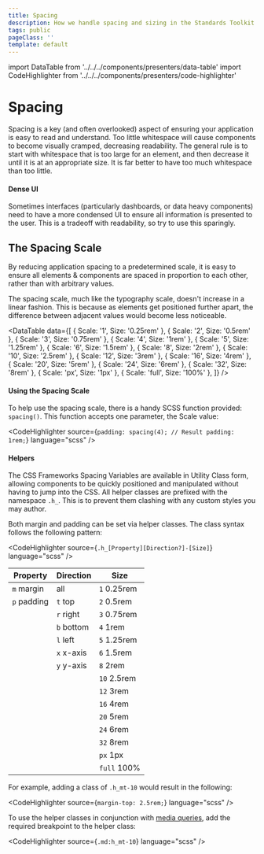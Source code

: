 ```yaml
---
title: Spacing
description: How we handle spacing and sizing in the Standards Toolkit
tags: public
pageClass: ''
template: default
---
```


import DataTable from '../../../components/presenters/data-table'
import CodeHighlighter from '../../../components/presenters/code-highlighter'

# Spacing

Spacing is a key (and often overlooked) aspect of ensuring your application is easy to read and understand. Too little whitespace will cause components to become visually cramped, decreasing readability. The general rule is to start with whitespace that is too large for an element, and then decrease it until it is at an appropriate size. It is far better to have too much whitespace than too little.

#### Dense UI

Sometimes interfaces (particularly dashboards, or data heavy components) need to have a more condensed UI to ensure all information is presented to the user. This is a tradeoff with readability, so try to use this sparingly.

## The Spacing Scale

By reducing application spacing to a predetermined scale, it is easy to ensure all elements & components are spaced in proportion to each other, rather than with arbitrary values.

The spacing scale, much like the typography scale, doesn't increase in a linear fashion. This is because as elements get positioned further apart, the difference between adjacent values would become less noticeable.

<DataTable data={[
  {
    Scale: '1',
    Size: '0.25rem'
  },
  {
    Scale: '2',
    Size: '0.5rem'
  },
  {
    Scale: '3',
    Size: '0.75rem'
  },
  {
    Scale: '4',
    Size: '1rem'
  },
  {
    Scale: '5',
    Size: '1.25rem'
  },
  {
    Scale: '6',
    Size: '1.5rem'
  },
  {
    Scale: '8',
    Size: '2rem'
  },
  {
    Scale: '10',
    Size: '2.5rem'
  },
  {
    Scale: '12',
    Size: '3rem'
  },
  {
    Scale: '16',
    Size: '4rem'
  },
  {
    Scale: '20',
    Size: '5rem'
  },
  {
    Scale: '24',
    Size: '6rem'
  },
  {
    Scale: '32',
    Size: '8rem'
  },
  {
    Scale: 'px',
    Size: '1px'
  },
  {
    Scale: 'full',
    Size: '100%'
  },
]} />

#### Using the Spacing Scale

To help use the spacing scale, there is a handy SCSS function provided: `spacing()`. This function accepts one parameter, the Scale value:

<CodeHighlighter 
source={`padding: spacing(4);
// Result
padding: 1rem;`} language="scss"
/>

#### Helpers

The CSS Frameworks Spacing Variables are available in Utility Class form, allowing components to be quickly positioned and manipulated without having to jump into the CSS. All helper classes are prefixed with the namespace `.h_`. This is to prevent them clashing with any custom styles you may author.

Both margin and padding can be set via helper classes. The class syntax follows the following pattern:

<CodeHighlighter 
source={`.h_[Property][Direction?]-[Size]`} language="scss"
/>

<div class="standard-table">

Property     | Direction  | Size
------------ | ---------- | -----------
`m` margin   | all        | `1` 0.25rem
`p` padding  | `t` top    | `2` 0.5rem
&nbsp;       | `r` right  | `3` 0.75rem
&nbsp;       | `b` bottom | `4` 1rem
&nbsp;       | `l` left   | `5` 1.25rem
&nbsp;       | `x` x-axis | `6` 1.5rem
&nbsp;       | `y` y-axis | `8` 2rem
&nbsp;       |            | `10` 2.5rem
&nbsp;       |            | `12` 3rem
&nbsp;       |            | `16` 4rem
&nbsp;       |            | `20` 5rem
&nbsp;       |            | `24` 6rem
&nbsp;       |            | `32` 8rem
&nbsp;       |            | `px` 1px
&nbsp;       |            | `full` 100%

</div>

For example, adding a class of `.h_mt-10` would result in the following:

<CodeHighlighter 
source={`margin-top: 2.5rem;`} language="scss"
/>


To use the helper classes in conjunction with [media queries](/styles/breakpoints), add the required breakpoint to the helper class:

<CodeHighlighter 
source={`.md:h_mt-10`} language="scss"
/>
